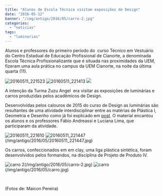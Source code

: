 ```yaml
---
title: "Alunos de Escola Técnica visitam exposições de Design"
date: "2016-05-12"
banner: "/img/antigo/2016/05/carro-2.jpg"
categories: 
  - "noticias"
tags: 
  - "luminarias"
---
```


Alunos e professores do primeiro período do  curso Técnico em Vestuário do Centro Estadual de Educação Profissional de Cianorte, a denominada Escola Técnica Profissionalizante que é situada nas proximidades da UEM, fizeram uma aula prática no campus da UEM Cianorte, na noite da última quarta (11).

![20160511_221523](/img/antigo/2016/05/20160511_2215231-168x300.jpg)
![20160511_221413](/img/antigo/2016/05/20160511_221413-1024x576.jpg)
![](/img/antigo/2016/05/20160511_221447.jpg)

A intenção da Turma Zuzu Angel  era visitar as exposições de luminárias e carros produzidas pelos acadêmicos de Design.

Desenvolvidas pelos calouros de 2015 do curso de Design as luminárias são resultantes de uma atividade interdisciplinar entre as matérias de Plástica I, Geometria e Desenho como já foi explicado em [post](/blog/2016/03/interdisciplinar-primeiro-ano-desenvolve-linhas-de-luminarias/). O material encantou os alunos e os professores Fábio Andreassi e Luciana Lima, que participaram da atividade.

![20160511_221610](/img/antigo/2016/05/20160511_221610-1024x576.jpg)
![20160511_221447](/img/antigo/2016/05/20160511_221447-1024x576.jpg)(/img/antigo/2016/05/20160511_221447.jpg)

Os carros, confeccionados em em clay, uma liga plástica sintética, foram desenvolvidos pelos formandos, na disciplina de Projeto de Produto IV.

![carro 2](/img/antigo/2016/05/carro-2.jpg)(/img/antigo/2016/05/carro-2.jpg) 
![carro](/img/antigo/2016/05/carro.jpg)(/img/antigo/2016/05/carro.jpg)

 

(Fotos de: Maicon Pereira)
